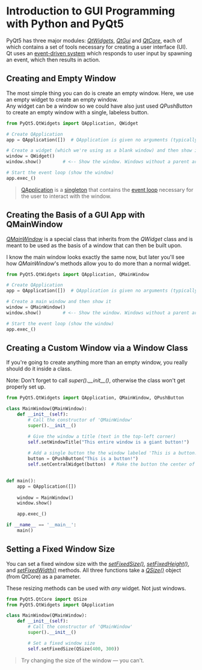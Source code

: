 # Introduction to GUI Programming with Python and PyQt5
PyQt5 has three major modules: [_QtWidgets_](https://docs.huihoo.com/pyqt/PyQt5/QtWidgets.html), [_QtGui_](https://docs.huihoo.com/pyqt/PyQt5/QtGui.html) and [_QtCore_](https://docs.huihoo.com/pyqt/PyQt5/QtCore.html), each of which contains a set of tools necessary for creating a user interface (UI). <br />
Qt uses an [event-driven system](https://www.technologyuk.net/computing/software-development/software-design/event-driven-programming.shtml) which responds to user input
by spawning an event, which then results in action.

## Creating and Empty Window
The most simple thing you can do is create an empty window. Here, we use an empty widget to create an empty window. <br /> 
Any widget can be a window so we could have also just used _QPushButton_ to create an empty window with a single, labeless button.
```Python
from PyQt5.QtWidgets import QApplication, QWidget

# Create QApplication
app = QApplication([])  # QApplication is given no arguments (typically a list of strings)

# Create a widget (which we're using as a blank window) and then show it
window = QWidget()
window.show()        # <-- Show the window. Windows without a parent are hidden by default.

# Start the event loop (show the window)
app.exec_()
```
> [QApplication](https://doc.qt.io/qtforpython-5/PySide2/QtWidgets/QApplication.html#detailed-description) is a [singleton](https://en.wikipedia.org/wiki/Singleton_pattern) that contains the [event loop](https://en.wikipedia.org/wiki/Event_loop#:~:text=In%20computer%20science%2C%20the%20event,or%20messages%20in%20a%20program.&text=When%20the%20event%20loop%20forms,loop%20or%20main%20event%20loop.) necessary for the user to interact with the window.

## Creating the Basis of a GUI App with QMainWindow
[_QMainWindow_](https://doc.qt.io/qtforpython-5/PySide2/QtWidgets/QMainWindow.html) is a special class that inherits from the _QWidget_ class and is meant to be used as the basis
of a window that can then be built upon.

I know the main window looks exactly the same now, but later you'll see how _QMainWindow_'s methods allow you to do more than a normal widget.
```Python
from PyQt5.QtWidgets import QApplication, QMainWindow

# Create QApplication
app = QApplication([])  # QApplication is given no arguments (typically a list of strings)

# Create a main window and then show it
window = QMainWindow()
window.show()        # <-- Show the window. Windows without a parent are hidden by default.

# Start the event loop (show the window)
app.exec_()
```

## Creating a Custom Window via a Window Class
If you're going to create anything more than an empty window, you really should do it inside a class.

Note: Don't forget to call _super().\_\_init\_\_()_, otherwise the class won't get properly set up.
```Python
from PyQt5.QtWidgets import QApplication, QMainWindow, QPushButton

class MainWindow(QMainWindow):
    def __init__(self):
        # Call the constructor of 'QMainWindow'
        super().__init__()  

        # Give the window a title (text in the top-left corner)
        self.setWindowTitle("This entire window is a giant button!")
        
        # Add a single button the the window labeled 'This is a button!'
        button = QPushButton("This is a button!")
        self.setCentralWidget(button)  # Make the button the center of the whole window
        

def main():
    app = QApplication([])
    
    window = MainWindow()
    window.show()

    app.exec_()

if __name__ == '__main__':
    main()
```

## Setting a Fixed Window Size
You can set a fixed window size with the [_setFixedSize()_](https://www.geeksforgeeks.org/pyqt5-how-to-stop-resizing-of-window-setfixedsize-method/), [_setFixedHeight()_](https://www.geeksforgeeks.org/pyqt5-set-fix-window-size-for-height-or-width/), and [_setFixedWidth()_](https://www.geeksforgeeks.org/pyqt5-set-fix-window-size-for-height-or-width/) methods. All three functions take a [_QSize()_](https://doc.qt.io/qt-5/qsize.html) object (from QtCore) as a parameter.

These resizing methods can be used with _any_ widget. Not just windows.
```Python
from PyQt5.QtCore import QSize
from PyQt5.QtWidgets import QApplication

class MainWindow(QMainWindow):
    def __init__(self):
        # Call the constructor of 'QMainWindow'
        super().__init__()

        # Set a fixed window size
        self.setFixedSize(QSize(400, 300))
```
> Try changing the size of the window — you can't.

